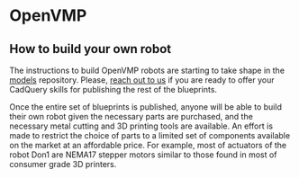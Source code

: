 # OpenVMP

## How to build your own robot

The instructions to build OpenVMP robots are starting to take shape in the
[models](https://github.com/openvmp/openvmp-models/) repository. Please, [reach out to us](openvmp@proton.me) if you are ready to
offer your CadQuery skills for publishing the rest of the blueprints.

Once the entire set of blueprints is published, anyone will be able
to build their own robot given the necessary parts are purchased,
and the necessary metal cutting and 3D printing tools are available.
An effort is made to restrict the choice of parts
to a limited set of components available on the market
at an affordable price.
For example, most of actuators of the robot Don1 are NEMA17 stepper motors
similar to those found in most of consumer grade 3D printers.
